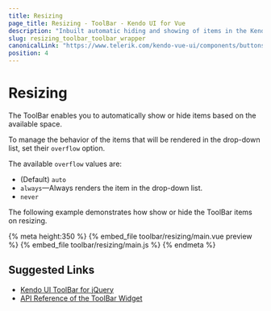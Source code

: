 ```yaml
---
title: Resizing
page_title: Resizing - ToolBar - Kendo UI for Vue
description: "Inbuilt automatic hiding and showing of items in the Kendo UI ToolBar wrapper for Vue."
slug: resizing_toolbar_toolbar_wrapper
canonicalLink: "https://www.telerik.com/kendo-vue-ui/components/buttons/toolbar/"
position: 4
---
```


<div><WrapperBanner link="/kendo-vue-ui/components/buttons/toolbar"></WrapperBanner></div>

# Resizing

The ToolBar enables you to automatically show or hide items based on the available space.

To manage the behavior of the items that will be rendered in the drop-down list, set their `overflow` option.

The available `overflow` values are:
* (Default) `auto`
* `always`&mdash;Always renders the item in the drop-down list.
* `never`

The following example demonstrates how show or hide the ToolBar items on resizing.

{% meta height:350 %}
{% embed_file toolbar/resizing/main.vue preview %}
{% embed_file toolbar/resizing/main.js %}
{% endmeta %}

## Suggested Links

* [Kendo UI ToolBar for jQuery](https://docs.telerik.com/kendo-ui/controls/navigation/toolbar/overview)
* [API Reference of the ToolBar Widget](https://docs.telerik.com/kendo-ui/api/javascript/ui/toolbar)
